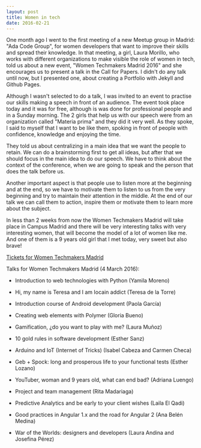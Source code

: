 ```yaml
---
layout: post
title: Women in tech
date: 2016-02-21
---
```


One month ago I went to the first meeting of a new Meetup group in Madrid: "Ada Code Group", for women developers that want to improve their skills and spread their knowledge. In that meeting, a girl, Laura Morillo,  who works with different organizations to make visible the role of women in tech, told us about a new event, "Women Techmakers Madrid 2016" and she encourages us to present a talk in the Call for Papers. I didn't do any talk until now, but I presented one, about creating a Portfolio with Jekyll and Github Pages. 

Although I wasn't selected to do a talk, I was invited to an event to practise our skills making a speech in front of an audience.
The event took place today and it was for free, although is was done for professional people and in a Sunday morning. The 2 girls that help us with our speech were from an organization called "Materia prima" and they did it very well. As they spoke, I said to myself that I want to be like them, spoking in front of people with confidence, knowledge and enjoying the time.

They told us about centralizing in a main idea that we want the people to retain. We can do a brainstorming first to get all ideas, but after that we should focus in the main idea to do our speech. We have to think about the context of the conference, when we are going to speak and the person that does the talk before us. 

Another important aspect is that people use to listen more at the beginning and at the end, so we have to motivate them to listen to us from the very beginning and try to maintain their attention in the middle. At the end of our talk we can call them to action, inspire them or motivate them to learn more about the subject. 

In less than 2 weeks from now the Women Techmakers Madrid will take place in Campus Madrid and there will be very interesting talks with very interesting women, that will become the model of a lot of women like me. And one of them is a 9 years old girl that I met today, very sweet but also brave! 

<a href="http://entradium.com/entradas/women-techmakers-madrid-2016?utm_campaign=entradas-wtm&utm_medium=email&utm_source=acumbamail">Tickets for Women Techmakers Madrid</a>

Talks for Women Techmakers Madrid (4 March 2016):

- Introduction to web technologies with Python (Yamila Moreno)

- Hi, my name is Teresa and I am Iocain addict (Teresa de la Torre)

- Introduction course of Android development (Paola García)

- Creating web elements with Polymer (Gloria Bueno)

- Gamification, ¿do you want to play with me? (Laura Muñoz)

- 10 gold rules in software development (Esther Sanz)

- Arduino and IoT (Internet of Tricks) (Isabel Cabeza and Carmen Checa)

- Geb + Spock: long and prosperous life to your functional tests (Esther Lozano)

- YouTuber, woman and 9 years old, what can end bad? (Adriana Luengo)

- Project and team management (Rita Madariaga)

- Predictive Analytics and be early to your client wishes (Laila El Qadi)

- Good practices in Angular 1.x and the road for Angular 2 (Ana Belén Medina)

- War of the Worlds: designers and developers (Laura Andina and Josefina Pérez)

